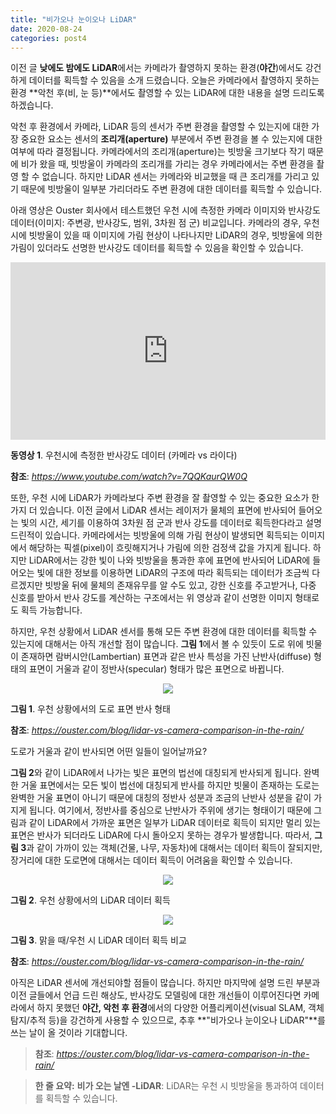 ```yaml
---
title: "비가오나 눈이오나 LiDAR"
date: 2020-08-24
categories: post4
---
```


이전 글 **낮에도 밤에도 LiDAR**에서는 카메라가 촬영하지 못하는 환경(**야간**)에서도 강건하게 데이터를 획득할 수 있음을 소개 드렸습니다.
오늘은 카메라에서 촬영하지 못하는 환경 **악천 후(비, 눈 등)**에서도 촬영할 수 있는 LiDAR에 대한 내용을 설명 드리도록 하겠습니다.


악천 후 환경에서 카메라, LiDAR 등의 센서가 주변 환경을 촬영할 수 있는지에 대한 가장 중요한 요소는 센서의 **조리개(aperture)** 부분에서
주변 환경을 볼 수 있는지에 대한 여부에 따라 결정됩니다.
카메라에서의 조리개(aperture)는 빗방울 크기보다 작기 때문에 비가 왔을 때, 빗방울이 카메라의 조리개를 가리는 경우 카메라에서는 주변 환경을 촬영 할 수 없습니다.
하지만 LiDAR 센서는 카메라와 비교했을 때 큰 조리개를 가리고 있기 때문에 빗방울이 일부분 가리더라도 주변 환경에 대한 데이터를 획득할 수 있습니다.


아래 영상은 Ouster 회사에서 테스트했던 우천 시에 측정한 카메라 이미지와 반사강도 데이터(이미지: 주변광, 반사강도, 범위, 3차원 점 군) 비교입니다.
카메라의 경우, 우천 시에 빗방울이 있을 때 이미지에 가림 현상이 나타나지만 
LiDAR의 경우, 빗방울에 의한 가림이 있더라도 선명한 반사강도 데이터를 획득할 수 있음을 확인할 수 있습니다.

<style>.embed-container { position: relative; padding-bottom: 56.25%; height: 0; overflow: hidden; max-width: 100%; } .embed-container iframe, .embed-container object, .embed-container embed { position: absolute; top: 0; left: 0; width: 100%; height: 100%; }</style><div class='embed-container'><iframe src='https://www.youtube.com/embed/7QQKaurQW0Q' frameborder='0' allowfullscreen></iframe></div>


**동영상 1**. 우천시에 측정한 반사강도 데이터 (카메라 vs 라이다)

**참조**: *<https://www.youtube.com/watch?v=7QQKaurQW0Q>*


또한, 우천 시에 LiDAR가 카메라보다 주변 환경을 잘 촬영할 수 있는 중요한 요소가 한 가지 더 있습니다.
이전 글에서 LiDAR 센서는 레이저가 물체의 표면에 반사되어 들어오는 빛의 시간, 세기를 이용하여 3차원 점 군과 반사 강도를 데이터로 획득한다라고 설명드린적이 있습니다.
카메라에서는 빗방울에 의해 가림 현상이 발생되면 획득되는 이미지에서 해당하는 픽셀(pixel)이 흐릿해지거나 가림에 의한 검정색 값을 가지게 됩니다.
하지만 LiDAR에서는 강한 빛이 나와 빗방울을 통과한 후에 표면에 반사되어 LiDAR에 들어오는 빛에 대한 정보를 이용하면
LiDAR의 구조에 따라 획득되는 데이터가 조금씩 다르겠지만 빗방울 뒤에 물체의 존재유무를 알 수도 있고, 강한 신호를 주고받거나, 다중 신호를 받아서 반사 강도를 계산하는
구조에서는 위 영상과 같이 선명한 이미지 형태로도 획득 가능합니다.


하지만, 우천 상황에서 LiDAR 센서를 통해 모든 주변 환경에 대한 데이터를 획득할 수 있는지에 대해서는 아직 개선할 점이 많습니다.
**그림 1**에서 볼 수 있듯이 도로 위에 빗물이 존재하면 람버시안(Lambertian) 표면과 같은 반사 특성을 가진 난반사(diffuse) 형태의 표면이
거울과 같이 정반사(specular) 형태가 많은 표면으로 바뀝니다. 

<p align="center"><img src="https://user-images.githubusercontent.com/69247445/91036312-11422900-e642-11ea-9b75-49bfb4fdad02.jpg"></p>

**그림 1**. 우천 상황에서의 도로 표면 반사 형태

**참조**: *<https://ouster.com/blog/lidar-vs-camera-comparison-in-the-rain/>*


도로가 거울과 같이 반사되면 어떤 일들이 일어날까요?

**그림 2**와 같이 LiDAR에서 나가는 빛은 표면의 법선에 대칭되게 반사되게 됩니다. 완벽한 거울 표면에서는 모든 빛이 법선에 대칭되게 반사를 하지만
빗물이 존재하는 도로는 완벽한 거울 표면이 아니기 때문에 대칭의 정반사 성분과 조금의 난반사 성분을 같이 가지게 됩니다.
여기에서, 정반사를 중심으로 난반사가 주위에 생기는 형태이기 때문에 그림과 같이 LiDAR에서 가까운 표면은 일부가 LiDAR 데이터로 획득이 되지만
멀리 있는 표면은 반사가 되더라도 LiDAR에 다시 돌아오지 못하는 경우가 발생합니다. 
따라서, **그림 3**과 같이 가까이 있는 객체(건물, 나무, 자동차)에 대해서는 데이터 획득이 잘되지만, 장거리에 대한 도로면에 대해서는 데이터 획득이 어려움을
확인할 수 있습니다.

<p align="center"><img src="https://user-images.githubusercontent.com/69247445/91039446-86642d00-e647-11ea-83b7-76faac987ea2.jpg"></p>

**그림 2**. 우천 상황에서의 LiDAR 데이터 획득


<p align="center"><img src="https://user-images.githubusercontent.com/69247445/91036318-130bec80-e642-11ea-98a9-3a45a85d66a9.gif"></p>

**그림 3**. 맑을 때/우천 시 LiDAR 데이터 획득 비교

**참조**: *<https://ouster.com/blog/lidar-vs-camera-comparison-in-the-rain/>*

아직은 LiDAR 센서에 개선되야할 점들이 많습니다. 하지만 마지막에 설명 드린 부분과 이전 글들에서 언급 드린 해상도, 반사강도 모델링에 대한 개선들이 이루어진다면
카메라에서 하지 못했던 **야간, 악천 후 환경**에서의 다양한 어플리케이션(visual SLAM, 객체 탐지/추적 등)을 강건하게 사용할 수 있으므로,
추후 **"비가오나 눈이오나 LiDAR"**를 쓰는 날이 올 것이라 기대합니다. 

> **참조**: *<https://ouster.com/blog/lidar-vs-camera-comparison-in-the-rain/>*

> **한 줄 요약:** **비가 오는 날엔 -LiDAR**: LiDAR는 우천 시 빗방울을 통과하여 데이터를 획득할 수 있습니다.

<script id="dsq-count-scr" src="//rooney-choi.disqus.com/count.js" async></script>
